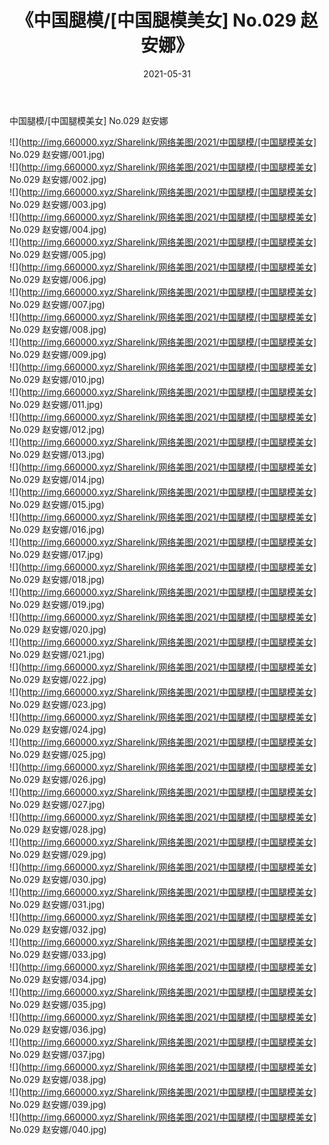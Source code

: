 ﻿---
layout: post
title:  《中国腿模/[中国腿模美女] No.029 赵安娜》
date:   2021-05-31
img: http://img.660000.xyz/Sharelink/网络美图/2021/中国腿模/[中国腿模美女] No.029 赵安娜/000.jpg
categories: [美女, 清纯, 唯美]
---

中国腿模/[中国腿模美女] No.029 赵安娜

 ![](http://img.660000.xyz/Sharelink/网络美图/2021/中国腿模/[中国腿模美女] No.029 赵安娜/001.jpg) <br>![](http://img.660000.xyz/Sharelink/网络美图/2021/中国腿模/[中国腿模美女] No.029 赵安娜/002.jpg) <br>![](http://img.660000.xyz/Sharelink/网络美图/2021/中国腿模/[中国腿模美女] No.029 赵安娜/003.jpg) <br>![](http://img.660000.xyz/Sharelink/网络美图/2021/中国腿模/[中国腿模美女] No.029 赵安娜/004.jpg) <br>![](http://img.660000.xyz/Sharelink/网络美图/2021/中国腿模/[中国腿模美女] No.029 赵安娜/005.jpg) <br>![](http://img.660000.xyz/Sharelink/网络美图/2021/中国腿模/[中国腿模美女] No.029 赵安娜/006.jpg) <br>![](http://img.660000.xyz/Sharelink/网络美图/2021/中国腿模/[中国腿模美女] No.029 赵安娜/007.jpg) <br>![](http://img.660000.xyz/Sharelink/网络美图/2021/中国腿模/[中国腿模美女] No.029 赵安娜/008.jpg) <br>![](http://img.660000.xyz/Sharelink/网络美图/2021/中国腿模/[中国腿模美女] No.029 赵安娜/009.jpg) <br>![](http://img.660000.xyz/Sharelink/网络美图/2021/中国腿模/[中国腿模美女] No.029 赵安娜/010.jpg) <br>![](http://img.660000.xyz/Sharelink/网络美图/2021/中国腿模/[中国腿模美女] No.029 赵安娜/011.jpg) <br>![](http://img.660000.xyz/Sharelink/网络美图/2021/中国腿模/[中国腿模美女] No.029 赵安娜/012.jpg) <br>![](http://img.660000.xyz/Sharelink/网络美图/2021/中国腿模/[中国腿模美女] No.029 赵安娜/013.jpg) <br>![](http://img.660000.xyz/Sharelink/网络美图/2021/中国腿模/[中国腿模美女] No.029 赵安娜/014.jpg) <br>![](http://img.660000.xyz/Sharelink/网络美图/2021/中国腿模/[中国腿模美女] No.029 赵安娜/015.jpg) <br>![](http://img.660000.xyz/Sharelink/网络美图/2021/中国腿模/[中国腿模美女] No.029 赵安娜/016.jpg) <br>![](http://img.660000.xyz/Sharelink/网络美图/2021/中国腿模/[中国腿模美女] No.029 赵安娜/017.jpg) <br>![](http://img.660000.xyz/Sharelink/网络美图/2021/中国腿模/[中国腿模美女] No.029 赵安娜/018.jpg) <br>![](http://img.660000.xyz/Sharelink/网络美图/2021/中国腿模/[中国腿模美女] No.029 赵安娜/019.jpg) <br>![](http://img.660000.xyz/Sharelink/网络美图/2021/中国腿模/[中国腿模美女] No.029 赵安娜/020.jpg) <br>![](http://img.660000.xyz/Sharelink/网络美图/2021/中国腿模/[中国腿模美女] No.029 赵安娜/021.jpg) <br>![](http://img.660000.xyz/Sharelink/网络美图/2021/中国腿模/[中国腿模美女] No.029 赵安娜/022.jpg) <br>![](http://img.660000.xyz/Sharelink/网络美图/2021/中国腿模/[中国腿模美女] No.029 赵安娜/023.jpg) <br>![](http://img.660000.xyz/Sharelink/网络美图/2021/中国腿模/[中国腿模美女] No.029 赵安娜/024.jpg) <br>![](http://img.660000.xyz/Sharelink/网络美图/2021/中国腿模/[中国腿模美女] No.029 赵安娜/025.jpg) <br>![](http://img.660000.xyz/Sharelink/网络美图/2021/中国腿模/[中国腿模美女] No.029 赵安娜/026.jpg) <br>![](http://img.660000.xyz/Sharelink/网络美图/2021/中国腿模/[中国腿模美女] No.029 赵安娜/027.jpg) <br>![](http://img.660000.xyz/Sharelink/网络美图/2021/中国腿模/[中国腿模美女] No.029 赵安娜/028.jpg) <br>![](http://img.660000.xyz/Sharelink/网络美图/2021/中国腿模/[中国腿模美女] No.029 赵安娜/029.jpg) <br>![](http://img.660000.xyz/Sharelink/网络美图/2021/中国腿模/[中国腿模美女] No.029 赵安娜/030.jpg) <br>![](http://img.660000.xyz/Sharelink/网络美图/2021/中国腿模/[中国腿模美女] No.029 赵安娜/031.jpg) <br>![](http://img.660000.xyz/Sharelink/网络美图/2021/中国腿模/[中国腿模美女] No.029 赵安娜/032.jpg) <br>![](http://img.660000.xyz/Sharelink/网络美图/2021/中国腿模/[中国腿模美女] No.029 赵安娜/033.jpg) <br>![](http://img.660000.xyz/Sharelink/网络美图/2021/中国腿模/[中国腿模美女] No.029 赵安娜/034.jpg) <br>![](http://img.660000.xyz/Sharelink/网络美图/2021/中国腿模/[中国腿模美女] No.029 赵安娜/035.jpg) <br>![](http://img.660000.xyz/Sharelink/网络美图/2021/中国腿模/[中国腿模美女] No.029 赵安娜/036.jpg) <br>![](http://img.660000.xyz/Sharelink/网络美图/2021/中国腿模/[中国腿模美女] No.029 赵安娜/037.jpg) <br>![](http://img.660000.xyz/Sharelink/网络美图/2021/中国腿模/[中国腿模美女] No.029 赵安娜/038.jpg) <br>![](http://img.660000.xyz/Sharelink/网络美图/2021/中国腿模/[中国腿模美女] No.029 赵安娜/039.jpg) <br>![](http://img.660000.xyz/Sharelink/网络美图/2021/中国腿模/[中国腿模美女] No.029 赵安娜/040.jpg) <br>